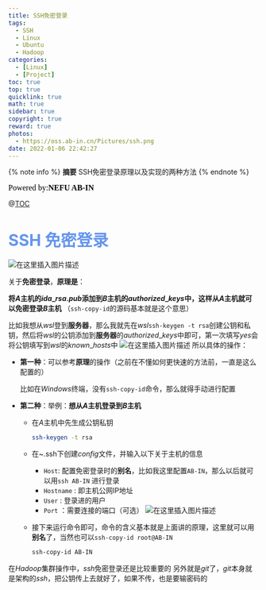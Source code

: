 ```yaml
---
title: SSH免密登录
tags:
  - SSH
  - Linux
  - Ubuntu
  - Hadoop
categories:
  - [Linux]
  - [Project]
toc: true
top: true
quicklink: true
math: true
sidebar: true
copyright: true
reward: true
photos:
  - https://oss.ab-in.cn/Pictures/ssh.png
date: 2022-01-06 22:42:27
---
```


{% note info %}
**摘要**
SSH免密登录原理以及实现的两种方法
{% endnote %}
<!-- more -->

<font color=#000000	size=3 face=楷体>Powered by:**NEFU AB-IN**</font>

@[TOC](文章目录)	


# <font color=#6495ED size=6>SSH 免密登录</font>

![在这里插入图片描述](https://img-blog.csdnimg.cn/5aa0a19ede5047538fa0c3ebe55a9fe3.png?x-oss-process=image/watermark,type_ZHJvaWRzYW5zZmFsbGJhY2s,shadow_50,text_Q1NETiBATkVGVSBBQl9JTg==,size_20,color_FFFFFF,t_70,g_se,x_16)


关于**免密登录**，**原理是**：

**将$A$主机的$ida\_rsa.pub$添加到$B$主机的$authorized\_keys$中，这样从$A$主机就可以免密登录$B$主机** （`ssh-copy-id`的源码基本就是这个意思）

比如我想从$wsl$登到**服务器**，那么我就先在$wsl$`ssh-keygen -t rsa`创建公钥和私钥，然后将$wsl$的公钥添加到**服务器**的$authorized\_keys$中即可，第一次填写$yes$会将公钥填写到$wsl$的$known\_hosts$中
![在这里插入图片描述](https://img-blog.csdnimg.cn/b89b489baae141909de1b21f0e948221.png?x-oss-process=image/watermark,type_ZHJvaWRzYW5zZmFsbGJhY2s,shadow_50,text_Q1NETiBATkVGVSBBQl9JTg==,size_20,color_FFFFFF,t_70,g_se,x_16)
所以具体的操作：
* **第一种**：可以参考**原理**的操作（之前在不懂如何更快速的方法前，一直是这么配置的） 
 
 	比如在$Windows$终端，没有`ssh-copy-id`命令，那么就得手动进行配置
* **第二种**：举例：**想从$A$主机登录到$B$主机**
	* 在$A$主机中先生成公钥私钥
	 

		```bash
		ssh-keygen -t rsa
		```
	*	在~.ssh下创建$config$文件，并输入以下关于主机的信息
		* `Host`: 配置免密登录时的**别名**，比如我这里配置`AB-IN`，那么以后就可以用`ssh AB-IN` 进行登录
		* `Hostname` : 即主机公网IP地址
		* `User` : 登录进的用户
		* `Port` ：需要连接的端口（可选）
	 ![在这里插入图片描述](https://img-blog.csdnimg.cn/d39306903c454cb987e4e2e5bc0995c5.png?x-oss-process=image/watermark,type_ZHJvaWRzYW5zZmFsbGJhY2s,shadow_50,text_Q1NETiBATkVGVSBBQi1JTg==,size_20,color_FFFFFF,t_70,g_se,x_16)

	* 接下来运行命令即可，命令的含义基本就是上面讲的原理，这里就可以用**别名**了，当然也可以`ssh-copy-id root@AB-IN`
	 

		```bash
		ssh-copy-id AB-IN
		```

 
	

在$Hadoop$集群操作中，$ssh$免密登录还是比较重要的
另外就是$git$了，$git$本身就是架构的$ssh$，把公钥传上去就好了，如果不传，也是要输密码的

  

